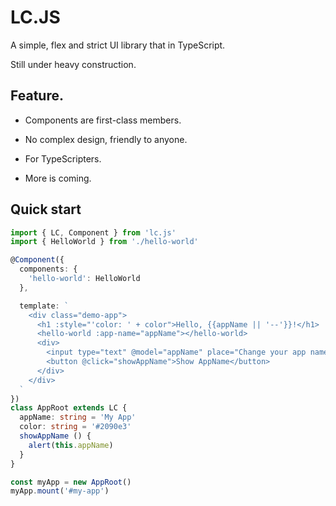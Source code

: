 # LC.JS

A simple, flex and strict UI library that in TypeScript.

Still under heavy construction.

## Feature.

 - Components are first-class members.

 - No complex design, friendly to anyone.

 - For TypeScripters.

 - More is coming.

## Quick start

```typescript
import { LC, Component } from 'lc.js'
import { HelloWorld } from './hello-world'

@Component({
  components: {
    'hello-world': HelloWorld
  },

  template: `
    <div class="demo-app">
      <h1 :style="'color: ' + color">Hello, {{appName || '--'}}!</h1>
      <hello-world :app-name="appName"></hello-world>
      <div>
        <input type="text" @model="appName" place="Change your app name.">
        <button @click="showAppName">Show AppName</button>
      </div>
    </div>
  `
})
class AppRoot extends LC {
  appName: string = 'My App'
  color: string = '#2090e3'
  showAppName () {
    alert(this.appName)
  }
}

const myApp = new AppRoot()
myApp.mount('#my-app')
```
